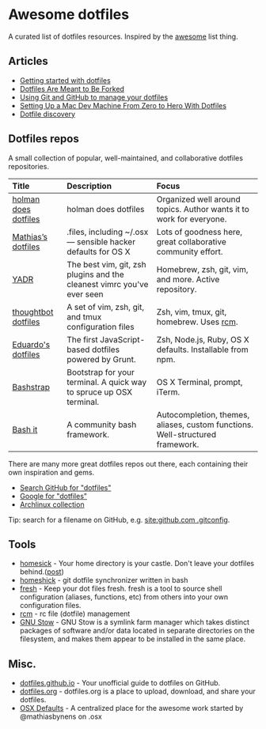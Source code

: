 # Awesome dotfiles

A curated list of dotfiles resources. Inspired by the [awesome](https://github.com/sindresorhus/awesome) list thing.

## Articles

* [Getting started with dotfiles](https://medium.com/@webprolific/getting-started-with-dotfiles-43c3602fd789)
* [Dotfiles Are Meant to Be Forked](http://zachholman.com/2010/08/dotfiles-are-meant-to-be-forked/)
* [Using Git and GitHub to manage your dotfiles](http://blog.smalleycreative.com/tutorials/using-git-and-github-to-manage-your-dotfiles/)
* [Setting Up a Mac Dev Machine From Zero to Hero With Dotfiles](http://code.tutsplus.com/tutorials/setting-up-a-mac-dev-machine-from-zero-to-hero-with-dotfiles--net-35449)
* [Dotfile discovery](http://wynnnetherland.com/journal/dotfiles-discovery)

## Dotfiles repos

A small collection of popular, well-maintained, and collaborative dotfiles repositories.

Title | Description | Focus
:--|:--|:--
[holman does dotfiles](https://github.com/holman/dotfiles) | holman does dotfiles | Organized well around topics. Author wants it to work for everyone.
[Mathias’s dotfiles](http://mths.be/dotfiles) | .files, including ~/.osx — sensible hacker defaults for OS X | Lots of goodness here, great collaborative community effort.
[YADR](http://skwp.github.io/dotfiles/) | The best vim, git, zsh plugins and the cleanest vimrc you've ever seen | Homebrew, zsh, git, vim, and more. Active repository.
[thoughtbot dotfiles](https://github.com/thoughtbot/dotfiles) | A set of vim, zsh, git, and tmux configuration files | Zsh, vim, tmux, git, homebrew. Uses [rcm](https://github.com/thoughtbot/rcm).
[Eduardo's dotfiles](https://github.com/eduardolundgren/dotfiles) | The first JavaScript-based dotfiles powered by Grunt. | Zsh, Node.js, Ruby, OS X defaults. Installable from npm.
[Bashstrap](https://github.com/barryclark/bashstrap) | Bootstrap for your terminal. A quick way to spruce up OSX terminal. | OS X Terminal, prompt, iTerm.
[Bash it](https://github.com/revans/bash-it) | A community bash framework. | Autocompletion, themes, aliases, custom functions. Well-structured framework.

There are many more great dotfiles repos out there, each containing their own inspiration and gems.

* [Search GitHub for "dotfiles"](https://github.com/search?q=dotfiles&type=Repositories)
* [Google for "dotfiles"](https://www.google.com/#q=dotfiles)
* [Archlinux collection](https://wiki.archlinux.org/index.php/Dotfiles)

Tip: search for a filename on GitHub, e.g. [site:github.com .gitconfig](https://www.google.com/#q=site:github.com+.gitconfig).

## Tools

* [homesick](https://github.com/technicalpickles/homesick) - Your home directory is your castle. Don't leave your dotfiles behind.([post](http://technicalpickles.com/posts/never-leave-your-dotfiles-behind-again-with-homesick/))
* [homeshick](https://github.com/andsens/homeshick) - git dotfile synchronizer written in bash
* [fresh](http://freshshell.com/) - Keep your dot files fresh. fresh is a tool to source shell configuration (aliases, functions, etc) from others into your own configuration files.
* [rcm](https://github.com/thoughtbot/rcm) - rc file (dotfile) management
* [GNU Stow](http://www.gnu.org/software/stow/) - GNU Stow is a symlink farm manager which takes distinct packages of software and/or data located in separate directories on the filesystem, and makes them appear to be installed in the same place.

## Misc.

* [dotfiles.github.io](http://dotfiles.github.io/) - Your unofficial guide to dotfiles on GitHub.
* [dotfiles.org](http://dotfiles.org/) - dotfiles.org is a place to upload, download, and share your dotfiles.
* [OSX Defaults](https://github.com/kevinSuttle/OSXDefaults) - A centralized place for the awesome work started by @mathiasbynens on .osx
